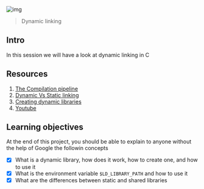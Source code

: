 ![img](https://assets.imaginablefutures.com/media/images/ALX_Logo.max-200x150.png)
> Dynamic linking 

## Intro
In this session we will have a look at dynamic linking in C

## Resources 
1. [The Compilation pipeline](https://www.linkedin.com/pulse/four-stages-compilastion-c-program-agustin-espinoza-saavedra/)
2. [Dynamic Vs Static linking](https://www.youtube.com/watch?v=eW5he5uFBNM)
3. [Creating dynamic libraries](https://www.google.com/search?q=linux+create+dynamic+library)
4. [Youtube](https://www.youtube.com/results?search_query=dynamic+linking)

## Learning objectives 
At the end of this project, you should be able to explain to anyone without the help of  Google the followin concepts

* [X] What is a dynamic library, how does it work, how to create one, and how to use it
* [X] What is the environment variable ```$LD_LIBRARY_PATH``` and how to use it
* [X] What are the differences between static and shared libraries